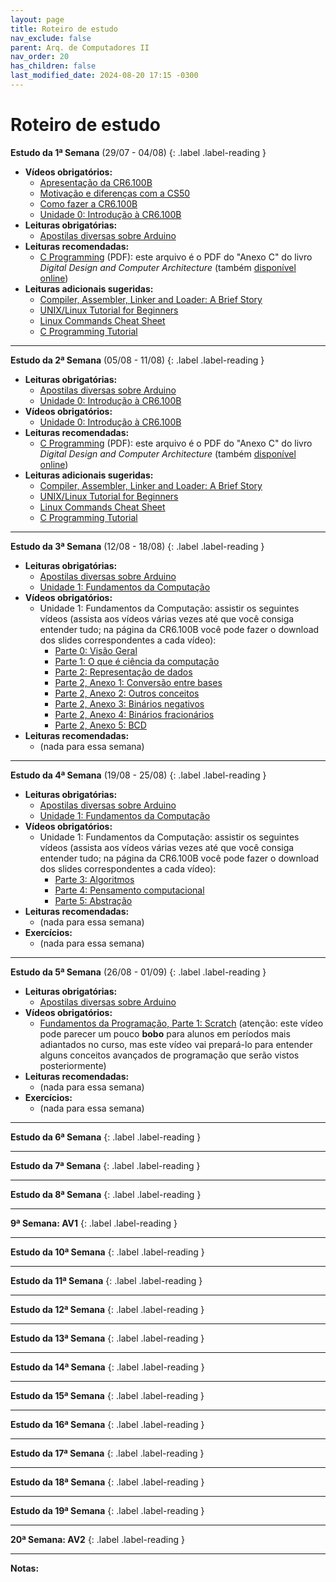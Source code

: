 ```yaml
---
layout: page
title: Roteiro de estudo
nav_exclude: false
parent: Arq. de Computadores II
nav_order: 20
has_children: false
last_modified_date: 2024-08-20 17:15 -0300
---
```


# Roteiro de estudo

**Estudo da 1ª Semana**<a id="re1sem"></a> (29/07 - 04/08)
{: .label .label-reading }
- **Vídeos obrigatórios:**
  - [Apresentação da CR6.100B](https://www.youtube.com/watch?v=eyph1kcLnVw)
  - [Motivação e diferenças com a CS50](https://www.youtube.com/watch?v=d7uDtdECwGg)
  - [Como fazer a CR6.100B](https://www.youtube.com/watch?v=an7aEc5du0o)
  - [Unidade 0: Introdução à CR6.100B](https://www.youtube.com/watch?v=-aY8U8s5Kv4)
- **Leituras obrigatórias:**
  - [Apostilas diversas sobre Arduino](../recursos/)
- **Leituras recomendadas:**
  - [C Programming](/assets/disciplinas/arqcomp1/c_programming.pdf) (PDF): este arquivo
    é o PDF do "Anexo C" do livro *Digital Design and Computer Architecture* (também
    [disponível online](https://booksite.elsevier.com/9780128000564/index.php))
- **Leituras adicionais sugeridas:**
  - [Compiler, Assembler, Linker and Loader: A Brief Story](https://www.tenouk.com/ModuleW.html)
  - [UNIX/Linux Tutorial for Beginners](https://info-ee.surrey.ac.uk/Teaching/Unix/)
  - [Linux Commands Cheat Sheet](https://www.websentra.com/linux-commands-cheat-sheet/)
  - [C Programming Tutorial](http://www.cprogramming.com/tutorial/c-tutorial.html)

---

**Estudo da 2ª Semana**<a id="re2sem"></a> (05/08 - 11/08)
{: .label .label-reading }
- **Leituras obrigatórias:**
  - [Apostilas diversas sobre Arduino](../recursos/)
  - [Unidade 0: Introdução à CR6.100B](https://www.computacaoraiz.com.br/cr6100b/unidades/0/)
- **Vídeos obrigatórios:**
  - [Unidade 0: Introdução à CR6.100B](https://www.youtube.com/watch?v=-aY8U8s5Kv4)
- **Leituras recomendadas:**
  - [C Programming](/assets/disciplinas/arqcomp1/c_programming.pdf) (PDF): este arquivo
    é o PDF do "Anexo C" do livro *Digital Design and Computer Architecture* (também
    [disponível online](https://booksite.elsevier.com/9780128000564/index.php))
- **Leituras adicionais sugeridas:**
  - [Compiler, Assembler, Linker and Loader: A Brief Story](https://www.tenouk.com/ModuleW.html)
  - [UNIX/Linux Tutorial for Beginners](https://info-ee.surrey.ac.uk/Teaching/Unix/)
  - [Linux Commands Cheat Sheet](https://www.websentra.com/linux-commands-cheat-sheet/)
  - [C Programming Tutorial](http://www.cprogramming.com/tutorial/c-tutorial.html)

---

**Estudo da 3ª Semana**<a id="re3sem"></a> (12/08 - 18/08)
{: .label .label-reading }
- **Leituras obrigatórias:**
  - [Apostilas diversas sobre Arduino](../recursos/)
  - [Unidade 1: Fundamentos da Computação](https://www.computacaoraiz.com.br/cr6100b/unidades/1/)
- **Vídeos obrigatórios:**
  - Unidade 1: Fundamentos da Computação: assistir os seguintes vídeos
    (assista aos vídeos várias vezes até que você consiga entender tudo;
    na página da CR6.100B você pode fazer o download dos slides
    correspondentes a cada vídeo):
    - [Parte 0: Visão Geral](https://www.youtube.com/watch?v=XbuHXSoKZOM)
    - [Parte 1: O que é ciência da computação](https://www.youtube.com/watch?v=qzxw-Tm8UgI)
    - [Parte 2: Representação de dados](https://www.youtube.com/watch?v=8T_hJhYg4R0)
    - [Parte 2, Anexo 1: Conversão entre bases](https://www.youtube.com/watch?v=7u4lJQE2xOk)
    - [Parte 2, Anexo 2: Outros conceitos](https://www.youtube.com/watch?v=MxdbxybOlmE)
    - [Parte 2, Anexo 3: Binários negativos](https://www.youtube.com/watch?v=gLBV2iU_EbM)
    - [Parte 2, Anexo 4: Binários fracionários](https://www.youtube.com/watch?v=QdOMYMvn2h8)
    - [Parte 2, Anexo 5: BCD](https://www.youtube.com/watch?v=8Tl0I2Ihc0w)
- **Leituras recomendadas:**
  - (nada para essa semana)

---

**Estudo da 4ª Semana**<a id="re4sem"></a> (19/08 - 25/08)
{: .label .label-reading }
- **Leituras obrigatórias:**
  - [Apostilas diversas sobre Arduino](../recursos/)
  - [Unidade 1: Fundamentos da Computação](https://www.computacaoraiz.com.br/cr6100b/unidades/1/)
- **Vídeos obrigatórios:**
  - Unidade 1: Fundamentos da Computação: assistir os seguintes vídeos
    (assista aos vídeos várias vezes até que você consiga entender tudo;
    na página da CR6.100B você pode fazer o download dos slides
    correspondentes a cada vídeo):
    - [Parte 3: Algoritmos](https://www.youtube.com/watch?v=NIy_YxAS570)
    - [Parte 4: Pensamento computacional](https://www.youtube.com/watch?v=w4XK1nY-pMc)
    - [Parte 5: Abstração](https://www.youtube.com/watch?v=pPNKC6ii8cE)
- **Leituras recomendadas:**
  - (nada para essa semana)
- **Exercícios:**
  - (nada para essa semana)

---

**Estudo da 5ª Semana**<a id="re5sem"></a> (26/08 - 01/09)
{: .label .label-reading }
- **Leituras obrigatórias:**
  - [Apostilas diversas sobre Arduino](../recursos/)
- **Vídeos obrigatórios:**
  - [Fundamentos da Programação, Parte 1: Scratch](https://www.youtube.com/watch?v=jaxotbKfnWA)
    (atenção: este vídeo pode parecer um pouco **bobo** para alunos em períodos
    mais adiantados no curso, mas este vídeo vai prepará-lo para entender alguns
    conceitos avançados de programação que serão vistos posteriormente)
- **Leituras recomendadas:**
  - (nada para essa semana)
- **Exercícios:**
  - (nada para essa semana)

---

**Estudo da 6ª Semana**<a id="re6sem"></a>
{: .label .label-reading }

---

**Estudo da 7ª Semana**<a id="re7sem"></a>
{: .label .label-reading }

---

**Estudo da 8ª Semana**<a id="re8sem"></a>
{: .label .label-reading }

---

**9ª Semana: AV1**<a id="re9sem"></a>
{: .label .label-reading }

---

**Estudo da 10ª Semana**<a id="re10sem"></a>
{: .label .label-reading }

---

**Estudo da 11ª Semana**<a id="re11sem"></a>
{: .label .label-reading }

---

**Estudo da 12ª Semana**<a id="re12sem"></a>
{: .label .label-reading }

---

**Estudo da 13ª Semana**<a id="re13sem"></a>
{: .label .label-reading }

---

**Estudo da 14ª Semana**<a id="re14sem"></a>
{: .label .label-reading }

---

**Estudo da 15ª Semana**<a id="re15sem"></a>
{: .label .label-reading }

---

**Estudo da 16ª Semana**<a id="re16sem"></a>
{: .label .label-reading }

---

**Estudo da 17ª Semana**<a id="re17sem"></a>
{: .label .label-reading }

---

**Estudo da 18ª Semana**<a id="re18sem"></a>
{: .label .label-reading }

---

**Estudo da 19ª Semana**<a id="re19sem"></a>
{: .label .label-reading }

---

**20ª Semana: AV2**<a id="re20sem"></a>
{: .label .label-reading }

---
**Notas:**
